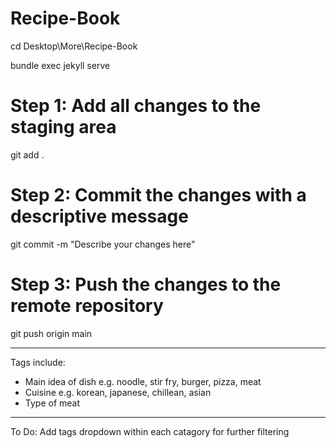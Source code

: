 # Recipe-Book

cd Desktop\More\Recipe-Book

bundle exec jekyll serve


# Step 1: Add all changes to the staging area
git add .

# Step 2: Commit the changes with a descriptive message
git commit -m "Describe your changes here"

# Step 3: Push the changes to the remote repository
git push origin main

----------------------------------------------------------------------

Tags include:
- Main idea of dish e.g. noodle, stir fry, burger, pizza, meat
- Cuisine e.g. korean, japanese, chillean, asian
- Type of meat

----------------------------------------------------------------------

To Do: Add tags dropdown within each catagory for further filtering